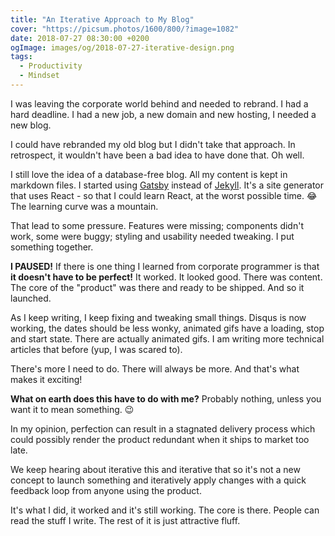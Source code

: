 ```yaml
---
title: "An Iterative Approach to My Blog"
cover: "https://picsum.photos/1600/800/?image=1082"
date: 2018-07-27 08:30:00 +0200
ogImage: images/og/2018-07-27-iterative-design.png
tags:
  - Productivity
  - Mindset
---
```


I was leaving the corporate world behind and needed to rebrand. I had a hard deadline. I had a new job, a new domain and new hosting, I needed a new blog.

I could have rebranded my old blog but I didn't take that approach. In retrospect, it wouldn't have been a bad idea to have done that. Oh well.

I still love the idea of a database-free blog. All my content is kept in markdown files. I started using [Gatsby](https://www.gatsbyjs.org/) instead of [Jekyll](https://jekyllrb.com/). It's a site generator that uses React - so that I could learn React, at the worst possible time. 😂 The learning curve was a mountain.

That lead to some pressure. Features were missing; components didn't work, some were buggy; styling and usability needed tweaking. I put something together.

**I PAUSED!** If there is one thing I learned from corporate programmer is that **it doesn't have to be perfect!** It worked. It looked good. There was content. The core of the "product" was there and ready to be shipped. And so it launched.

As I keep writing, I keep fixing and tweaking small things. Disqus is now working, the dates should be less wonky, animated gifs have a loading, stop and start state. There are actually animated gifs. I am writing more technical articles that before (yup, I was scared to).

There's more I need to do. There will always be more. And that's what makes it exciting!

**What on earth does this have to do with me?**
Probably nothing, unless you want it to mean something. 😉

In my opinion, perfection can result in a stagnated delivery process which could possibly render the product redundant when it ships to market too late.

We keep hearing about iterative this and iterative that so it's not a new concept to launch something and iteratively apply changes with a quick feedback loop from anyone using the product.

It's what I did, it worked and it's still working. The core is there. People can read the stuff I write. The rest of it is just attractive fluff.
